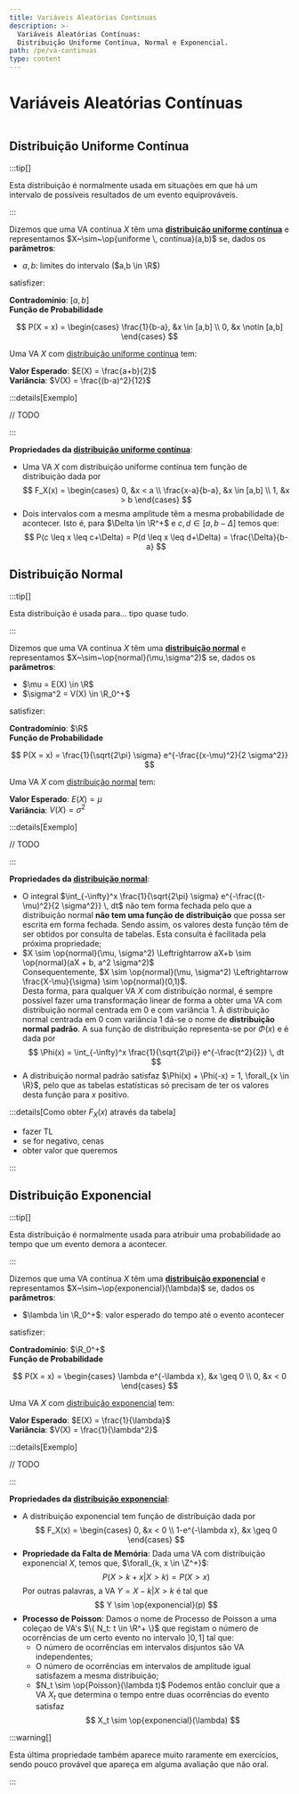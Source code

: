 ```yaml
---
title: Variáveis Aleatórias Contínuas
description: >-
  Variáveis Aleatórias Contínuas:
  Distribuição Uniforme Contínua, Normal e Exponencial.
path: /pe/va-continuas
type: content
---
```


# Variáveis Aleatórias Contínuas

```toc

```

## Distribuição Uniforme Contínua

:::tip[]

Esta distribuição é normalmente usada em situações em que há um intervalo de possíveis resultados de um evento equiprováveis.

:::

Dizemos que uma VA contínua $X$ têm uma [**distribuição uniforme contínua**](color:green) e representamos $X~\sim~\op{uniforme \, contínua}(a,b)$ se, dados os **parâmetros**:

- $a,b$: limites do intervalo ($a,b \in \R$)

satisfizer:

**Contradomínio**: $[a,b]$  
**Função de Probabilidade**

$$
P(X = x) =
\begin{cases}
\frac{1}{b-a}, &x \in [a,b] \\
0, &x \notin [a,b]
\end{cases}
$$

Uma VA $X$ com [distribuição uniforme contínua](color:green) tem:

**Valor Esperado**: $E(X) = \frac{a+b}{2}$  
**Variância**: $V(X) = \frac{(b-a)^2}{12}$

:::details[Exemplo]

// TODO

:::

**Propriedades da [distribuição uniforme contínua](color:green)**:

- Uma VA $X$ com distribuição uniforme contínua tem função de distribuição dada por
  $$
  F_X(x) =
  \begin{cases}
  0, &x < a \\
  \frac{x-a}{b-a}, &x \in [a,b] \\
  1, &x > b
  \end{cases}
  $$
- Dois intervalos com a mesma amplitude têm a mesma probabilidade de acontecer. Isto é, para $\Delta \in \R^+$ e $c, d \in [a, b-\Delta]$ temos que:
  $$
  P(c \leq x \leq c+\Delta) = P(d \leq x \leq d+\Delta) = \frac{\Delta}{b-a}
  $$

## Distribuição Normal

:::tip[]

Esta distribuição é usada para... tipo quase tudo.

:::

Dizemos que uma VA contínua $X$ têm uma [**distribuição normal**](color:yellow) e representamos $X~\sim~\op{normal}(\mu,\sigma^2)$ se, dados os **parâmetros**:

- $\mu = E(X) \in \R$
- $\sigma^2 = V(X) \in \R_0^+$

satisfizer:

**Contradomínio**: $\R$  
**Função de Probabilidade**

$$
P(X = x) = \frac{1}{\sqrt{2\pi} \sigma} e^{-\frac{(x-\mu)^2}{2 \sigma^2}}
$$

Uma VA $X$ com [distribuição normal](color:yellow) tem:

**Valor Esperado**: $E(X) = \mu$  
**Variância**: $V(X) = \sigma^2$

:::details[Exemplo]

// TODO

:::

**Propriedades da [distribuição normal](color:yellow)**:

- O integral $\int_{-\infty}^x \frac{1}{\sqrt{2\pi} \sigma} e^{-\frac{(t-\mu)^2}{2 \sigma^2}} \, dt$ não tem forma fechada pelo que a distribuição normal **não tem uma função de distribuição** que possa ser escrita em forma fechada. Sendo assim, os valores desta função têm de ser obtidos por consulta de tabelas. Esta consulta é facilitada pela próxima propriedade;
- $X \sim \op{normal}(\mu, \sigma^2) \Leftrightarrow aX+b \sim \op{normal}(aX + b, a^2 \sigma^2)$  
  Consequentemente, $X \sim \op{normal}(\mu, \sigma^2) \Leftrightarrow \frac{X-\mu}{\sigma} \sim \op{normal}(0,1)$.  
  Desta forma, para qualquer VA $X$ com distribuição normal, é sempre possível fazer uma transformação linear de forma a obter uma VA com distribuição normal centrada em $0$ e com variância $1$.
  À distribuição normal centrada em $0$ com variância $1$ dá-se o nome de **distribuição normal padrão**. A sua função de distribuição representa-se por $\Phi(x)$ e é dada por
  $$
  \Phi(x) = \int_{-\infty}^x \frac{1}{\sqrt{2\pi}} e^{-\frac{t^2}{2}} \, dt
  $$
- A distribuição normal padrão satisfaz $\Phi(x) + \Phi(-x) = 1, \forall_{x \in \R}$, pelo que as tabelas estatísticas só precisam de ter os valores desta função para $x$ positivo.

:::details[Como obter $F_X(x)$ através da tabela]

- fazer TL
- se for negativo, cenas
- obter valor que queremos

:::

## Distribuição Exponencial

:::tip[]

Esta distribuição é normalmente usada para atribuir uma probabilidade ao tempo que um evento demora a acontecer.

:::

Dizemos que uma VA contínua $X$ têm uma [**distribuição exponencial**](color:orange) e representamos $X~\sim~\op{exponencial}(\lambda)$ se, dados os **parâmetros**:

- $\lambda \in \R_0^+$: valor esperado do tempo até o evento acontecer

satisfizer:

**Contradomínio**: $\R_0^+$  
**Função de Probabilidade**

$$
P(X = x) =
\begin{cases}
\lambda e^{-\lambda x}, &x \geq 0 \\
0, &x < 0
\end{cases}
$$

Uma VA $X$ com [distribuição exponencial](color:orange) tem:

**Valor Esperado**: $E(X) = \frac{1}{\lambda}$  
**Variância**: $V(X) = \frac{1}{\lambda^2}$

:::details[Exemplo]

// TODO

:::

**Propriedades da [distribuição exponencial](color:orange)**:

- A distribuição exponencial tem função de distribuição dada por
  $$
  F_X(x) =
  \begin{cases}
  0, &x < 0 \\
  1-e^{-\lambda x}, &x \geq 0
  \end{cases}
  $$
- **Propriedade da Falta de Memória**: Dada uma VA com distribuição exponencial $X$, temos que, $\forall_{k, x \in \Z^+}$:
  $$
  P(X > k+x | X > k) = P(X > x)
  $$
  Por outras palavras, a VA $Y = X-k | X>k$ é tal que
  $$
  Y \sim \op{exponencial}(p)
  $$
- **Processo de Poisson**: Damos o nome de Processo de Poisson a uma coleçao de VA's $\{ N_t: t \in \R^+ \}$ que registam o número de ocorrências de um certo evento no intervalo $]0,1]$ tal que:
  - O número de ocorrências em intervalos disjuntos são VA independentes;
  - O número de ocorrências em intervalos de amplitude igual satisfazem a mesma distribuição;
  - $N_t \sim \op{Poisson}(\lambda t)$
    Podemos então concluir que a VA $X_t$ que determina o tempo entre duas ocorrências do evento satisfaz
    $$
    X_t \sim \op{exponencial}(\lambda)
    $$

:::warning[]

Esta última propriedade também aparece muito raramente em exercícios, sendo pouco provável que apareça em alguma avaliação que não oral.

:::
